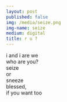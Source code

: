 ```yaml
---
layout: post
published: false
img: /media/seize.png
img-name: seize
medium: digital 
title: r u ?
---
```

  
  
i and i are we    
who are you?    
seize    
or    
sneeze    
blessed,    
if you want too    
